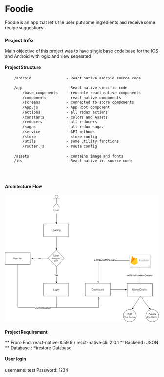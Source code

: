 # Foodie

Foodie is an app that let's the user put some ingredients and receive some recipe suggestions.

### Project Info

Main objective of this project was to have single base code base for the IOS and Android with logic and view seperated 

#### Project Structure 
```
    /android                - React native android source code
    
    /app                    - React native specific code
        /base_components    - reusable react native components
        /components         - react native components
        /screens            - connected to store components
        /App.js             - App Root component
        /actions            - all redux actions
        /constants          - colors and Assets
        /reducers           - all reducers
        /sagas              - all redux sagas  
        /service            - API methods
        /store              - store config
        /utils              - some utility functions
        /router.js          - route config
        
    /assets                 - contains image and fonts
    /ios                    - React native ios source code
    
    
      
```


#### Architecture Flow 
<img src="./assets/Foodie.png"  />


#### Project Requirement 
** Front-End: react-native: 0.59.9 / react-native-cli: 2.0.1
** Backend : JSON 
** Database : Firestore Database

#### User login 
username: test
Password: 1234
